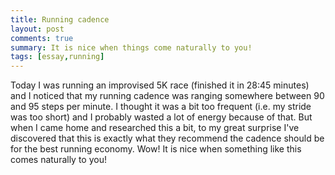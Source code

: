 ```yaml
---
title: Running cadence
layout: post
comments: true
summary: It is nice when things come naturally to you!
tags: [essay,running]
---
```


Today I was running an improvised 5K race (finished
it in 28:45 minutes) and I noticed that my running cadence was ranging
somewhere between 90 and 95 steps per minute. I thought it
was a bit too frequent (i.e. my stride was too short) and I probably wasted
a lot of energy because of that. But when I came home and researched
this a bit, to my great surprise I've discovered that this is
exactly what they recommend the cadence should be for the best running
economy. Wow! It is nice when something like this comes naturally to
you!
